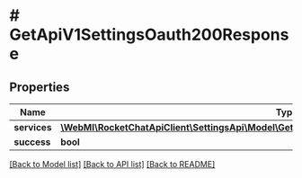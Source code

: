 # # GetApiV1SettingsOauth200Response

## Properties

Name | Type | Description | Notes
------------ | ------------- | ------------- | -------------
**services** | [**\WebMI\RocketChatApiClient\SettingsApi\Model\GetApiV1SettingsOauth200ResponseServicesInner[]**](GetApiV1SettingsOauth200ResponseServicesInner.md) |  | [optional]
**success** | **bool** |  | [optional]

[[Back to Model list]](../../README.md#models) [[Back to API list]](../../README.md#endpoints) [[Back to README]](../../README.md)

